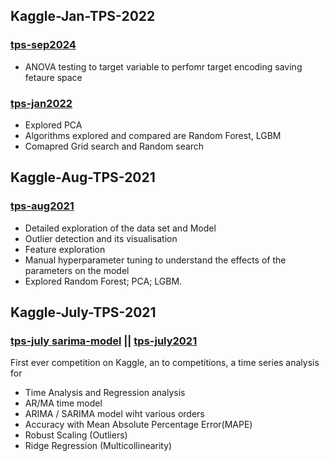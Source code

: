 ## Kaggle-Jan-TPS-2022 

### [tps-sep2024](tps-september2024(s4e9)-Ml.ipynb)
- ANOVA testing to target variable to perfomr target encoding saving fetaure space


### [tps-jan2022](tps-jan2022-grid-search-cv-lgbm.ipynb)
- Explored PCA
- Algorithms explored and compared are Random Forest, LGBM
- Comapred Grid search and Random search 

## Kaggle-Aug-TPS-2021
### [tps-aug2021](tps-aug2021-random-forest.ipynb)
- Detailed exploration of the data set and Model 
- Outlier detection and its visualisation
- Feature exploration
- Manual hyperparameter tuning to understand the effects of the parameters on the model
- Explored Random Forest; PCA; LGBM. 


## Kaggle-July-TPS-2021
### [tps-july sarima-model](tps-july-simple-sarima-model.ipynb) || [tps-july2021](tps-july2021-ridge-regression.ipynb)
First ever competition on Kaggle, an to competitions, a time series analysis for  
- Time Analysis and Regression analysis
- AR/MA time model
- ARIMA / SARIMA model wiht various orders
- Accuracy with Mean Absolute Percentage Error(MAPE)
- Robust Scaling (Outliers)
- Ridge Regression (Multicollinearity)
